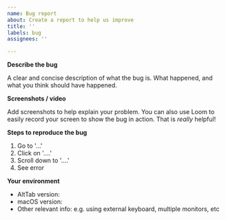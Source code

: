 ```yaml
---
name: Bug report
about: Create a report to help us improve
title: ''
labels: bug
assignees: ''

---
```


**Describe the bug**

A clear and concise description of what the bug is. What happened, and what you think should have happened.

**Screenshots / video**

Add screenshots to help explain your problem. You can also use Loom to easily record your screen to show the bug in action. That is *really* helpful!

**Steps to reproduce the bug**

1. Go to '...'
2. Click on '....'
3. Scroll down to '....'
4. See error

**Your environment**

* AltTab version: 
* macOS version: 
* Other relevant info: e.g. using external keyboard, multiple monitors, etc
